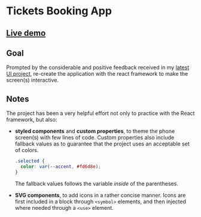 # Tickets Booking App

## [Live demo](https://codepen.io/borntofrappe/full/byqqKY)

## Goal

Prompted by the considerable and positive feedback received in my [latest UI project](https://codepen.io/borntofrappe/full/dENMNV), re-create the application with the react framework to make the screen(s) interactive.

## Notes

The project has been a very helpful effort not only to practice with the React framework, but also:

- **styled components** and **custom properties**, to theme the phone screen(s) with few lines of code. Custom properties also include fallback values as to guarantee that the project uses an acceptable set of colors.

  ```css
  .selected {
    color: var(--accent, #fd6d8e);
  }
  ```

  The fallback values follows the variable _inside_ of the parentheses.

- **SVG components**, to add icons in a rather concise manner. Icons are first included in a block through `<symbol>` elements, and then injected where needed through a `<use>` element.